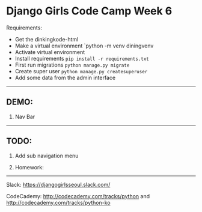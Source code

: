 # Django Girls Code Camp Week 6

Requirements:

- Get the dinkingkode-html
- Make a virtual environment `python -m venv diningvenv 
- Activate virtual environment
- Install requirements `pip install -r requirements.txt`
-  First run migrations `python manage.py migrate` 
- Create super user `python manage.py createsuperuser` 
- Add some data from the admin interface 

---

DEMO:
---

1. Nav Bar 


---

TODO:
---

1. Add sub navigation menu


2. Homework:


---

Slack: https://djangogirlsseoul.slack.com/ 

CodeCademy: http://codecademy.com/tracks/python and http://codecademy.com/tracks/python-ko

